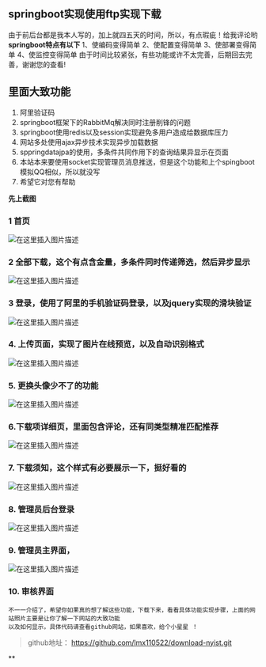 ## springboot实现使用ftp实现下载
由于前后台都是我本人写的，加上就四五天的时间，所以，有点瑕疵！给我评论哟
**springboot特点有以下**
 1、使编码变得简单
2、使配置变得简单
3、使部署变得简单
4、使监控变得简单
由于时间比较紧张，有些功能或许不太完善，后期回去完善，谢谢您的查看!
##  里面大致功能

 1. 阿里验证码
 2. springboot框架下的RabbitMq解决同时注册削锋的问题
 3. springboot使用redis以及session实现避免多用户造成给数据库压力
 4. 网站多处使用ajax异步技术实现异步加载数据
 5. sppringdatajpa的使用，多条件共同作用下的查询结果异显示在页面
 6. 本站本来要使用socket实现管理员消息推送，但是这个功能和上个spingboot模拟QQ相似，所以就没写
 7. 希望它对您有帮助

**先上截图**
### 1 首页
![在这里插入图片描述](https://img-blog.csdnimg.cn/20181204220522671.png?x-oss-process=image/watermark,type_ZmFuZ3poZW5naGVpdGk,shadow_10,text_aHR0cHM6Ly9ibG9nLmNzZG4ubmV0L292ZXIxMTA1MjI=,size_16,color_FFFFFF,t_70)
### 2 全部下载，这个有点含金量，多条件同时传递筛选，然后异步显示
![在这里插入图片描述](https://img-blog.csdnimg.cn/20181204220817594.png?x-oss-process=image/watermark,type_ZmFuZ3poZW5naGVpdGk,shadow_10,text_aHR0cHM6Ly9ibG9nLmNzZG4ubmV0L292ZXIxMTA1MjI=,size_16,color_FFFFFF,t_70)
### 3 登录，使用了阿里的手机验证码登录，以及jquery实现的滑块验证
![在这里插入图片描述](https://img-blog.csdnimg.cn/20181204221552868.png?x-oss-process=image/watermark,type_ZmFuZ3poZW5naGVpdGk,shadow_10,text_aHR0cHM6Ly9ibG9nLmNzZG4ubmV0L292ZXIxMTA1MjI=,size_16,color_FFFFFF,t_70)

### 4. 上传页面，实现了图片在线预览，以及自动识别格式

![在这里插入图片描述](https://img-blog.csdnimg.cn/2018120422193932.png?x-oss-process=image/watermark,type_ZmFuZ3poZW5naGVpdGk,shadow_10,text_aHR0cHM6Ly9ibG9nLmNzZG4ubmV0L292ZXIxMTA1MjI=,size_16,color_FFFFFF,t_70)
### 5. 更换头像少不了的功能
![在这里插入图片描述](https://img-blog.csdnimg.cn/20181204222123649.png?x-oss-process=image/watermark,type_ZmFuZ3poZW5naGVpdGk,shadow_10,text_aHR0cHM6Ly9ibG9nLmNzZG4ubmV0L292ZXIxMTA1MjI=,size_16,color_FFFFFF,t_70)

### 6.下载项详细页，里面包含评论，还有同类型精准匹配推荐
![在这里插入图片描述](https://img-blog.csdnimg.cn/20181204222313919.png?x-oss-process=image/watermark,type_ZmFuZ3poZW5naGVpdGk,shadow_10,text_aHR0cHM6Ly9ibG9nLmNzZG4ubmV0L292ZXIxMTA1MjI=,size_16,color_FFFFFF,t_70)
### 7. 下载须知，这个样式有必要展示一下，挺好看的

![在这里插入图片描述](https://img-blog.csdnimg.cn/20181204222454675.png?x-oss-process=image/watermark,type_ZmFuZ3poZW5naGVpdGk,shadow_10,text_aHR0cHM6Ly9ibG9nLmNzZG4ubmV0L292ZXIxMTA1MjI=,size_16,color_FFFFFF,t_70)
### 8. 管理员后台登录

![在这里插入图片描述](https://img-blog.csdnimg.cn/20181204222641692.png?x-oss-process=image/watermark,type_ZmFuZ3poZW5naGVpdGk,shadow_10,text_aHR0cHM6Ly9ibG9nLmNzZG4ubmV0L292ZXIxMTA1MjI=,size_16,color_FFFFFF,t_70)
### 9. 管理员主界面，
![在这里插入图片描述](https://img-blog.csdnimg.cn/20181204222747924.png?x-oss-process=image/watermark,type_ZmFuZ3poZW5naGVpdGk,shadow_10,text_aHR0cHM6Ly9ibG9nLmNzZG4ubmV0L292ZXIxMTA1MjI=,size_16,color_FFFFFF,t_70)
### 10. 审核界面
	不一一介绍了，希望你如果真的想了解这些功能，下载下来，看看具体功能实现步骤，上面的网站照片主要是让你了解一下网站的大致功能
	以及如何显示，具体代码请查看github网站，如果喜欢，给个小星星 ！


>github地址： https://github.com/lmx110522/download-nyist.git

**

